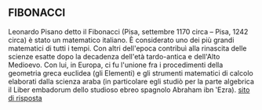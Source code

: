 ## FIBONACCI
Leonardo Pisano detto il Fibonacci (Pisa, settembre 1170 circa – Pisa, 1242 circa) è stato un matematico italiano.
È considerato uno dei più grandi matematici di tutti i tempi. Con altri dell'epoca contribuì alla rinascita delle scienze esatte dopo la decadenza dell'età tardo-antica e dell'Alto Medioevo. Con lui, in Europa, ci fu l'unione fra i procedimenti della geometria greca euclidea (gli Elementi) e gli strumenti matematici di calcolo elaborati dalla scienza araba (in particolare egli studiò per la parte algebrica il Liber embadorum dello studioso ebreo spagnolo Abraham ibn ‛Ezra).
<a href="https://github.com/ilarypalmerinii/FIBO/tree/main/ijp/Fibonacci.html"> sito di risposta </a>
